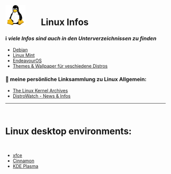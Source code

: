 # ![Linux](https://github.com/Michellesdreamplace/Linux_Infos/blob/main/pix/icons_64x64/Tux.png)⠀ ⠀Linux Infos
### ℹ️ *viele Infos sind auch in den Unterverzeichnissen zu finden*
- [Debian](https://github.com/Michellesdreamplace/Linux_Infos/blob/main/Debian/debian_info.md)
- [Linux Mint](https://github.com/Michellesdreamplace/Linux_Infos/blob/main/LinuxMint/linuxmint_info.md)
- [EndeavourOS](https://github.com/Michellesdreamplace/Linux_Infos/blob/main/EndeavourOS/endeavouros_info.md)
- [Themes & Wallpaper für veschiedene Distros](https://github.com/Michellesdreamplace/Linux_Infos/tree/main/Linux_Themes)
 ⠀ ⠀ ⠀ ⠀ ⠀ ⠀ 
 ⠀ ⠀ ⠀ ⠀ ⠀ ⠀ 
### 🔗 meine persönliche Linksammlung zu Linux Allgemein:
- [The Linux Kernel Archives](https://www.kernel.org/)
- [DistroWatch - News & Infos](https://distrowatch.com/)

______________________________________________________________________________________________________
 ⠀ ⠀ ⠀ ⠀ ⠀ ⠀ 
# Linux desktop environments:
 ⠀ ⠀ ⠀ ⠀ ⠀ ⠀ 
- [xfce](https://xfce.org/)
- [Cinnamon](https://projects.linuxmint.com/cinnamon/)
- [KDE Plasma](https://kde.org/de/)
